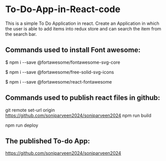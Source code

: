 # To-Do-App-in-React-code

This is a simple To Do Application in react. Create an Application in which the user is able to add items into redux store and can search the item from the search bar.
## Commands used to install Font awesome:

$ npm i --save @fortawesome/fontawesome-svg-core

$ npm i --save @fortawesome/free-solid-svg-icons

$ npm i --save @fortawesome/react-fontawesome

## Commands used to publish react files in github:

git remote set-url origin https://github.com/soniparveen2024/soniparveen2024
npm run build

npm run deploy

## The published To-do App:
https://github.com/soniparveen2024/soniparveen2024
